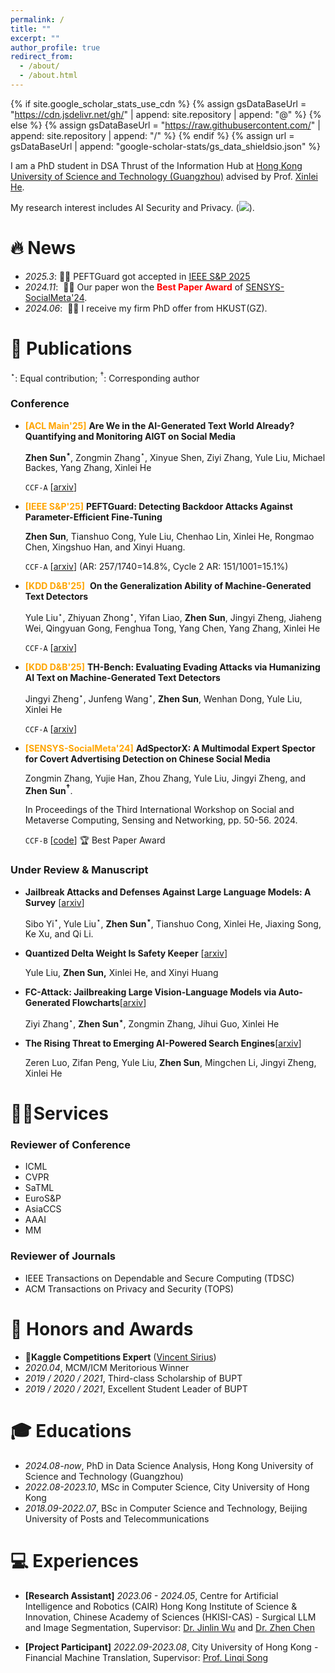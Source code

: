 ```yaml
---
permalink: /
title: ""
excerpt: ""
author_profile: true
redirect_from: 
  - /about/
  - /about.html
---
```


{% if site.google_scholar_stats_use_cdn %}
{% assign gsDataBaseUrl = "https://cdn.jsdelivr.net/gh/" | append: site.repository | append: "@" %}
{% else %}
{% assign gsDataBaseUrl = "https://raw.githubusercontent.com/" | append: site.repository | append: "/" %}
{% endif %}
{% assign url = gsDataBaseUrl | append: "google-scholar-stats/gs_data_shieldsio.json" %}

<span class='anchor' id='about-me'></span>

I am a PhD student in DSA Thrust of the Information Hub at [Hong Kong University of Science and Technology (Guangzhou)](https://www.hkust-gz.edu.cn/) advised by Prof. [Xinlei He](https://xinleihe.github.io/). 

My research interest includes AI Security and Privacy.  (<a href='https://scholar.google.com/citations?user=7ir2zYsAAAAJ&hl=en'></a><a href='https://scholar.google.com/citations?user=7ir2zYsAAAAJ&hl=en'><img src="https://img.shields.io/endpoint?url={{ url | url_encode }}&logo=Google%20Scholar&labelColor=f6f6f6&color=9cf&style=flat&label=citations"></a>).


# 🔥 News
- *2025.3*:&nbsp;🎉🎉 PEFTGuard got accepted in [IEEE S$\&$P 2025](https://sp2025.ieee-security.org/)
- *2024.11*: &nbsp;🎉🎉 Our paper won the **<span style="color: red;">Best Paper Award</span>** of  [SENSYS-SocialMeta'24](https://dl.acm.org/doi/proceedings/10.1145/3698387).
- *2024.06*: &nbsp;🎉🎉 I receive my firm PhD offer from HKUST(GZ).

# 📝 Publications

$^\star$: Equal contribution; $^\dagger$: Corresponding author

### Conference

- <span style="color: orange;">**[ACL Main'25]**</span> **Are We in the AI-Generated Text World Already? Quantifying and Monitoring AIGT on Social Media**

  **Zhen Sun$^\star$**, Zongmin Zhang$^\star$, Xinyue Shen, Ziyi Zhang, Yule Liu, Michael Backes, Yang Zhang, Xinlei He

  <code class="language-plaintext highlighter-rouge">CCF-A</code> [[arxiv](https://arxiv.org/abs/2412.18148)]

- <span style="color: orange;">**[IEEE S$\&$P'25]**</span> **PEFTGuard: Detecting Backdoor Attacks Against Parameter-Efficient Fine-Tuning** 

  **Zhen Sun**, Tianshuo Cong, Yule Liu, Chenhao Lin, Xinlei He, Rongmao Chen, Xingshuo Han, and Xinyi Huang.

  <code class="language-plaintext highlighter-rouge">CCF-A</code> [[arxiv](https://arxiv.org/abs/2411.17453)] (AR: 257/1740=14.8%, Cycle 2 AR: 151/1001=15.1%)

- <span style="color: orange;">**[KDD D&B'25]** </span> **On the Generalization Ability of Machine-Generated Text Detectors**

  Yule Liu$^\star$, Zhiyuan Zhong$^\star$, Yifan Liao, **Zhen Sun**, Jingyi Zheng, Jiaheng Wei, Qingyuan Gong, Fenghua Tong, Yang Chen, Yang Zhang, Xinlei He

  <code class="language-plaintext highlighter-rouge">CCF-A</code> [[arxiv](https://arxiv.org/abs/2412.17242)]

- <span style="color: orange;">**[KDD D&B'25]** </span> **TH-Bench: Evaluating Evading Attacks via Humanizing AI Text on Machine-Generated Text Detectors**

  Jingyi Zheng$^\star$, Junfeng Wang$^\star$, **Zhen Sun**, Wenhan Dong, Yule Liu, Xinlei He

  <code class="language-plaintext highlighter-rouge">CCF-A</code> [[arxiv](https://arxiv.org/abs/2503.08708)]

- <span style="color: orange;">**[SENSYS-SocialMeta'24]**</span> **AdSpectorX: A Multimodal Expert Spector for Covert Advertising Detection on Chinese Social Media**

  Zongmin Zhang, Yujie Han, Zhou Zhang, Yule Liu, Jingyi Zheng, and **Zhen Sun$^\dagger$**.

  In Proceedings of the Third International Workshop on Social and Metaverse Computing, Sensing and Networking, pp. 50-56. 2024.

  <code class="language-plaintext highlighter-rouge">CCF-B</code> [[code](https://github.com/Zonmgin-Zhang/AdSpectorX)] 🏆 Best Paper Award

### Under Review $\&$ Manuscript

- **Jailbreak Attacks and Defenses Against Large Language Models: A Survey** [[arxiv](https://arxiv.org/abs/2407.04295)]
  
  Sibo Yi$^\star$, Yule Liu$^\star$, **Zhen Sun$^\star$**, Tianshuo Cong, Xinlei He, Jiaxing Song, Ke Xu, and Qi Li.
  
- **Quantized Delta Weight Is Safety Keeper** [[arxiv](https://arxiv.org/abs/2411.19530)]

  Yule Liu, **Zhen Sun,** Xinlei He, and Xinyi Huang

- **FC-Attack: Jailbreaking Large Vision-Language Models via Auto-Generated Flowcharts**[[arxiv](https://arxiv.org/abs/2502.21059)]

  Ziyi Zhang$^\star$, **Zhen Sun$^\star$**, Zongmin Zhang, Jihui Guo, Xinlei He

- **The Rising Threat to Emerging AI-Powered Search Engines**[[arxiv](https://arxiv.org/abs/2502.04951)]

  Zeren Luo, Zifan Peng, Yule Liu, **Zhen Sun**, Mingchen Li, Jingyi Zheng, Xinlei He

# 👨‍🎓Services

### Reviewer of Conference

- ICML
- CVPR
- SaTML 
- EuroS$\&$P
- AsiaCCS
- AAAI
- MM

### Reviewer of Journals

- IEEE Transactions on Dependable and Secure Computing (TDSC)
- ACM Transactions on Privacy and Security (TOPS)

# 🥇 Honors and Awards

- 🥈**Kaggle Competitions Expert** ([Vincent Sirius](https://www.kaggle.com/rdxsun))
- *2020.04*, MCM/ICM Meritorious Winner
- *2019 / 2020 / 2021*, Third-class Scholarship of BUPT
- *2019 / 2020 / 2021*, Excellent Student Leader of BUPT

# 🎓 Educations

- *2024.08-now*, PhD in Data Science Analysis, Hong Kong University of Science and Technology (Guangzhou)
- *2022.08-2023.10*, MSc in Computer Science, City University of Hong Kong
- *2018.09-2022.07*, BSc in Computer Science and Technology, Beijing University of Posts and Telecommunications

# 💻 Experiences
-  **[Research Assistant]** *2023.06 - 2024.05*, Centre for Artificial Intelligence and Robotics (CAIR) Hong Kong Institute of Science $\&$ Innovation, Chinese Academy of Sciences (HKISI-CAS) - Surgical LLM and Image Segmentation, Supervisor: [Dr. Jinlin Wu](https://scholar.google.com.hk/citations?user=XujjZmUAAAAJ&hl=zh-CN) and [Dr. Zhen Chen](https://scholar.google.com/citations?user=oVG2zEkAAAAJ&hl=zh-CN)

-  **[Project Participant]** *2022.09-2023.08*, City University of Hong Kong - Financial Machine Translation, Supervisor: [Prof. Linqi Song](https://scholar.google.com/citations?user=UcGN3MoAAAAJ&hl=en)